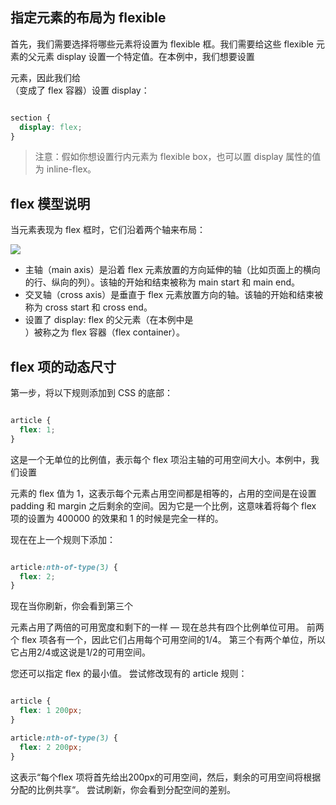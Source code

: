 ## 指定元素的布局为 flexible

首先，我们需要选择将哪些元素将设置为 flexible 框。我们需要给这些 flexible 元素的父元素 display 设置一个特定值。在本例中，我们想要设置 <article> 元素，因此我们给 <section>（变成了 flex 容器）设置 display：

```css

section {
  display: flex;
}

```

> 注意：假如你想设置行内元素为 flexible box，也可以置 display 属性的值为 inline-flex。

## flex 模型说明

当元素表现为 flex 框时，它们沿着两个轴来布局：

![](https://mdn.mozillademos.org/files/3739/flex_terms.png)

- 主轴（main axis）是沿着 flex 元素放置的方向延伸的轴（比如页面上的横向的行、纵向的列）。该轴的开始和结束被称为 main start 和 main end。
- 交叉轴（cross axis）是垂直于 flex 元素放置方向的轴。该轴的开始和结束被称为 cross start 和 cross end。
- 设置了 display: flex 的父元素（在本例中是 <section>）被称之为 flex 容器（flex container）。


## flex 项的动态尺寸

第一步，将以下规则添加到 CSS 的底部：
```css

article {
  flex: 1;
}

```

这是一个无单位的比例值，表示每个 flex 项沿主轴的可用空间大小。本例中，我们设置 <article> 元素的 flex 值为 1，这表示每个元素占用空间都是相等的，占用的空间是在设置 padding 和 margin 之后剩余的空间。因为它是一个比例，这意味着将每个 flex 项的设置为 400000 的效果和 1 的时候是完全一样的。

现在在上一个规则下添加：

```css

article:nth-of-type(3) {
  flex: 2;
}

```

现在当你刷新，你会看到第三个 <article> 元素占用了两倍的可用宽度和剩下的一样 — 现在总共有四个比例单位可用。 前两个 flex 项各有一个，因此它们占用每个可用空间的1/4。 第三个有两个单位，所以它占用2/4或这说是1/2的可用空间。


您还可以指定 flex 的最小值。 尝试修改现有的 article 规则：

```css

article {
  flex: 1 200px;
}

article:nth-of-type(3) {
  flex: 2 200px;
}

```
这表示“每个flex 项将首先给出200px的可用空间，然后，剩余的可用空间将根据分配的比例共享“。 尝试刷新，你会看到分配空间的差别。
